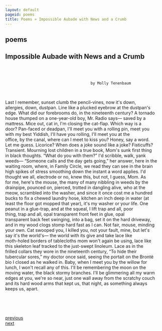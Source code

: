 ```yaml
---
layout: default
pageid: poems
title: Poems » Impossible Aubade with News and a Crumb
---
```



## poems

## Impossible Aubade with News and a Crumb

<div style="white-space: pre;">

                                          by Molly Tenenbaum
										  
Last I remember, sunset clumb the pencil-vines,
    now it's down, allergies, down,
        dustpan. Line like a plucked eyebrow
at the dustpan's edge. What did our forebrooms do,
    in the nineteenth century? A tornado house
        thumped on a one-year-old boy, Mr. Radio says—
saved by a mattress. Mice out, cat in, I'm closing
    the cat-flap. Which way is a door? Pan-faced
        or deadpan, I'll meet you with a rolling pin,
meet you with my best Yiddish,
    I'll have you rolling, I'll meet you
        at the office, by the canal, where can I meet
to kiss you? Honey, say a word.
    Let me guess. Licorice? When does a joke
        sound like a joke? Fisticuffs?
Transient. Mourning lost children
    in a true book, Mom's sunk first thing
        in black thoughts. “What do you with them?”
I'd scribble, walk, yank weeds—
    “Someone calls and the day gets going,” her answer,
        here in the waiting room, where, in Family Circle,
we read they can see in the brain
    high spikes of stress smoothing down
        the instant a word applies.
I'd thought we all, electrode or no, knew this,
    but not, I guess, Mom. As for me,
        here's the mouse, the many of many
nibbling in weeds by the drainpipe,
    pounced on, pierced, trotted in
        dangling alive, who at the meow,
scrambled into the washer, and since it once cost me
    a hundred bucks to fix a chewed laundry hose,
        kitchen an inch deep in water
(at least the floor got mopped that year),
    it's my washer or your life. One peanut
        in a glue-trap, and at the squeal,
I lift trap and all, poor thing, trap and all,
    opal transparent front feet in glue,
        opal transparent back feet swinging,
into a bag, set it on the hard driveway,
    and in my wood clogs stomp hard fast as I can.
        Not fair, mouse, minding your own.
Cat swooped you, I killed you, not
    your fault, mine,
        but let's say it's the world's—
the world with its give and take lace
    like moth-holed borders of tablecloths
        mom won't again be using,
lace like this skeleton leaf
    tracked to the just-swept linoleum.
        Lace as in the frilled collars
they wore in the nineteenth century,
    “To hide their tubercular sores,”
        my doctor once said, seeing the portait
on the Brontë bio I closed as he walked in.
    Baby, when I meet you by the willow for lunch,
        I won't recall any of this.
I'll be remembering the moon
    on the moving water, the black
        stormy branches. I'll be glimmering
all my warm edges at you, we're so near,
    just one wall away
        from the scratchy couch
and its hard wood arms
    that kept us, that night, as something always
        keeps us, apart.
</div>

&nbsp;

<div class="clear"></div>
<div class="pagination left"><a href="index.html">previous</a></div>
<div class="pagination right"><a href="my-poem.html">next</a></div>
<div class="clear"></div>
